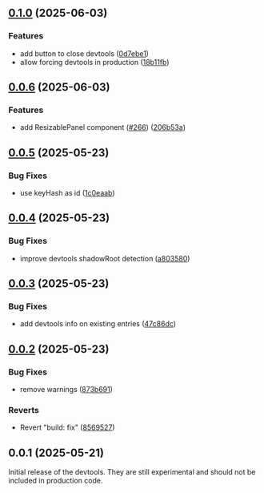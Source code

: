 ## [0.1.0](https://github.com/posva/pinia-colada/compare/@pinia/colada-devtools@0.0.6...@pinia/colada-devtools@0.1.0) (2025-06-03)

### Features

- add button to close devtools ([0d7ebe1](https://github.com/posva/pinia-colada/commit/0d7ebe1c8a724f144e509a64d16f8bf540ae1cda))
- allow forcing devtools in production ([18b11fb](https://github.com/posva/pinia-colada/commit/18b11fbc3ffac5f7a6f561841850d5356ca7156d))

## [0.0.6](https://github.com/posva/pinia-colada/compare/@pinia/colada-devtools@0.0.5...@pinia/colada-devtools@0.0.6) (2025-06-03)

### Features

- add ResizablePanel component ([#266](https://github.com/posva/pinia-colada/issues/266)) ([206b53a](https://github.com/posva/pinia-colada/commit/206b53aa479f426ca9eea8b4763cfa4ed975d942))

## [0.0.5](https://github.com/posva/pinia-colada/compare/@pinia/colada-devtools@0.0.4...@pinia/colada-devtools@0.0.5) (2025-05-23)

### Bug Fixes

- use keyHash as id ([1c0eaab](https://github.com/posva/pinia-colada/commit/1c0eaab3e3b51a472526dda7cc58a66444c302d4))

## [0.0.4](https://github.com/posva/pinia-colada/compare/@pinia/colada-devtools@0.0.3...@pinia/colada-devtools@0.0.4) (2025-05-23)

### Bug Fixes

- improve devtools shadowRoot detection ([a803580](https://github.com/posva/pinia-colada/commit/a803580e7eaad7b63704d3ae02600c12ba572f8b))

## [0.0.3](https://github.com/posva/pinia-colada/compare/@pinia/colada-devtools@0.0.2...@pinia/colada-devtools@0.0.3) (2025-05-23)

### Bug Fixes

- add devtools info on existing entries ([47c86dc](https://github.com/posva/pinia-colada/commit/47c86dc15e5230a3e5426af7851e2f7b0dbfb7cf))

## [0.0.2](https://github.com/posva/pinia-colada/compare/@pinia/colada-devtools@0.0.1...@pinia/colada-devtools@0.0.2) (2025-05-23)

### Bug Fixes

- remove warnings ([873b691](https://github.com/posva/pinia-colada/commit/873b6916172b3236f81162e8d81805b2dbada67d))

### Reverts

- Revert "build: fix" ([8569527](https://github.com/posva/pinia-colada/commit/85695270b49dcc4341c78a2af9c09a0de717a90c))

## 0.0.1 (2025-05-21)

Initial release of the devtools. They are still experimental and should not be included in production code.
